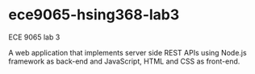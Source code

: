# ece9065-hsing368-lab3
ECE 9065 lab 3

A web application that implements server side REST APIs using Node.js framework as back-end and JavaScript,
HTML and CSS as front-end.
